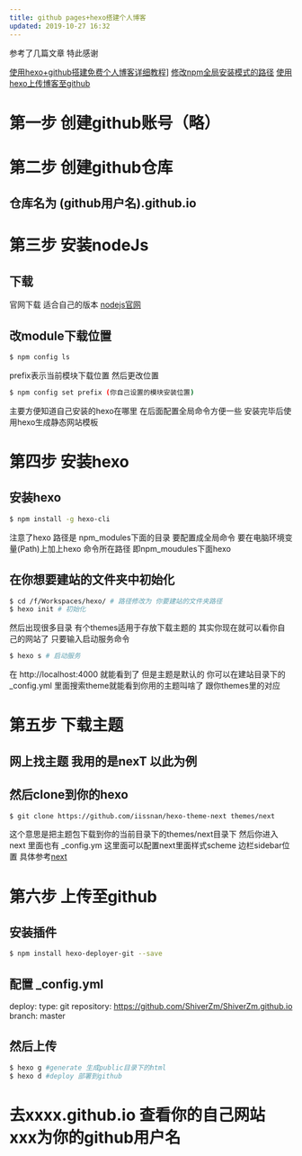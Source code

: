 ```yaml
---
title: github pages+hexo搭建个人博客
updated: 2019-10-27 16:32
---
```



参考了几篇文章 特此感谢

[使用hexo+github搭建免费个人博客详细教程](https://www.cnblogs.com/liuxianan/p/build-blog-website-by-hexo-github.html)]
[修改npm全局安装模式的路径](https://www.cnblogs.com/mxxim/p/4413884.html)
[使用hexo上传博客至github](https://www.cnblogs.com/xrblog/p/11587349.html)

# 第一步 创建github账号（略）

# 第二步 创建github仓库
## 仓库名为 (github用户名).github.io
# 第三步 安装nodeJs

<!--more-->

## 下载
官网下载 适合自己的版本 [nodejs官网](http://nodejs.cn/download/)
## 改module下载位置
```bash
$ npm config ls
```
prefix表示当前模块下载位置
然后更改位置
```bash
$ npm config set prefix (你自己设置的模块安装位置)
```
主要方便知道自己安装的hexo在哪里 在后面配置全局命令方便一些
安装完毕后使用hexo生成静态网站模板
# 第四步 安装hexo 
## 安装hexo
``` bash
$ npm install -g hexo-cli
```
注意了hexo 路径是 npm_modules下面的目录 要配置成全局命令 
要在电脑环境变量(Path)上加上hexo 命令所在路径 即npm_moudules下面hexo
## 在你想要建站的文件夹中初始化
```bash
$ cd /f/Workspaces/hexo/ # 路径修改为 你要建站的文件夹路径 
$ hexo init # 初始化
```
然后出现很多目录
有个themes适用于存放下载主题的
其实你现在就可以看你自己的网站了 只要输入启动服务命令
```bash
$ hexo s # 启动服务 
```
在 http://localhost:4000 就能看到了 但是主题是默认的
你可以在建站目录下的 _config.yml  里面搜索theme就能看到你用的主题叫啥了 跟你themes里的对应


# 第五步 下载主题
## 网上找主题 我用的是nexT 以此为例
## 然后clone到你的hexo
``` bash
$ git clone https://github.com/iissnan/hexo-theme-next themes/next
```
 这个意思是把主题包下载到你的当前目录下的themes/next目录下
 然后你进入next 里面也有 _config.ym 这里面可以配置next里面样式scheme 边栏sidebar位置
 具体参考[next](http://theme-next.iissnan.com/getting-started.html)

# 第六步 上传至github
## 安装插件
```bash
$ npm install hexo-deployer-git --save
```
## 配置 _config.yml
deploy:
  type: git
  repository: https://github.com/ShiverZm/ShiverZm.github.io
  branch: master

## 然后上传
```bash
$ hexo g #generate 生成public目录下的html
$ hexo d #deploy 部署到github
```
# 去xxxx.github.io 查看你的自己网站 xxx为你的github用户名
